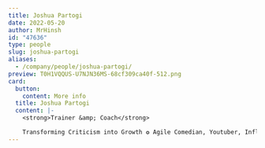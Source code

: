 ```yaml
---
title: Joshua Partogi
date: 2022-05-20
author: MrHinsh
id: "47636"
type: people
slug: joshua-partogi
aliases:
  - /company/people/joshua-partogi/
preview: T0H1VQQUS-U7NJN36MS-68cf309ca40f-512.png
card:
  button:
    content: More info
  title: Joshua Partogi
  content: |-
    <strong>Trainer &amp; Coach</strong>

    Transforming Criticism into Growth ✪ Agile Comedian, Youtuber, Influencer ✪ Scrum Trainer (PST)
---
```

